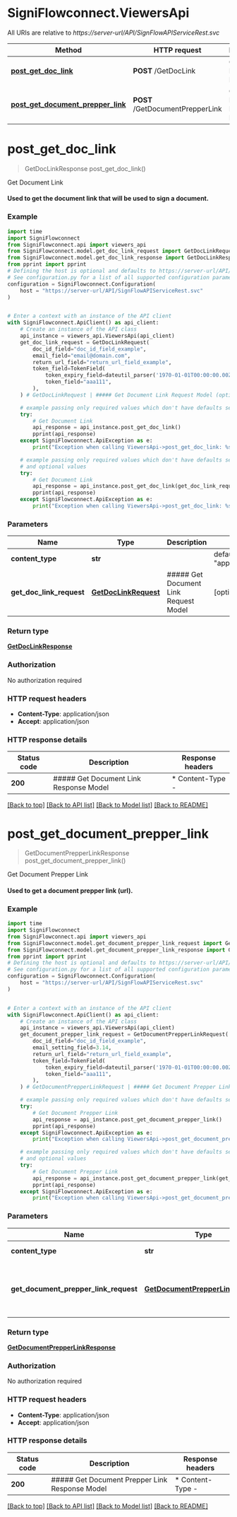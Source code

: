 # SigniFlowconnect.ViewersApi

All URIs are relative to *https://server-url/API/SignFlowAPIServiceRest.svc*

Method | HTTP request | Description
------------- | ------------- | -------------
[**post_get_doc_link**](ViewersApi.md#post_get_doc_link) | **POST** /GetDocLink | Get Document Link
[**post_get_document_prepper_link**](ViewersApi.md#post_get_document_prepper_link) | **POST** /GetDocumentPrepperLink | Get Document Prepper Link


# **post_get_doc_link**
> GetDocLinkResponse post_get_doc_link()

Get Document Link

#### Used to get the document link that will be used to sign a document.

### Example

```python
import time
import SigniFlowconnect
from SigniFlowconnect.api import viewers_api
from SigniFlowconnect.model.get_doc_link_request import GetDocLinkRequest
from SigniFlowconnect.model.get_doc_link_response import GetDocLinkResponse
from pprint import pprint
# Defining the host is optional and defaults to https://server-url/API/SignFlowAPIServiceRest.svc
# See configuration.py for a list of all supported configuration parameters.
configuration = SigniFlowconnect.Configuration(
    host = "https://server-url/API/SignFlowAPIServiceRest.svc"
)


# Enter a context with an instance of the API client
with SigniFlowconnect.ApiClient() as api_client:
    # Create an instance of the API class
    api_instance = viewers_api.ViewersApi(api_client)
    get_doc_link_request = GetDocLinkRequest(
        doc_id_field="doc_id_field_example",
        email_field="email@domain.com",
        return_url_field="return_url_field_example",
        token_field=TokenField(
            token_expiry_field=dateutil_parser('1970-01-01T00:00:00.00Z'),
            token_field="aaa111",
        ),
    ) # GetDocLinkRequest | ##### Get Document Link Request Model (optional)

    # example passing only required values which don't have defaults set
    try:
        # Get Document Link
        api_response = api_instance.post_get_doc_link()
        pprint(api_response)
    except SigniFlowconnect.ApiException as e:
        print("Exception when calling ViewersApi->post_get_doc_link: %s\n" % e)

    # example passing only required values which don't have defaults set
    # and optional values
    try:
        # Get Document Link
        api_response = api_instance.post_get_doc_link(get_doc_link_request=get_doc_link_request)
        pprint(api_response)
    except SigniFlowconnect.ApiException as e:
        print("Exception when calling ViewersApi->post_get_doc_link: %s\n" % e)
```


### Parameters

Name | Type | Description  | Notes
------------- | ------------- | ------------- | -------------
 **content_type** | **str**|  | defaults to "application/json"
 **get_doc_link_request** | [**GetDocLinkRequest**](GetDocLinkRequest.md)| ##### Get Document Link Request Model | [optional]

### Return type

[**GetDocLinkResponse**](GetDocLinkResponse.md)

### Authorization

No authorization required

### HTTP request headers

 - **Content-Type**: application/json
 - **Accept**: application/json


### HTTP response details
| Status code | Description | Response headers |
|-------------|-------------|------------------|
**200** | ##### Get Document Link Response Model |  * Content-Type -  <br>  |

[[Back to top]](#) [[Back to API list]](../README.md#documentation-for-api-endpoints) [[Back to Model list]](../README.md#documentation-for-models) [[Back to README]](../README.md)

# **post_get_document_prepper_link**
> GetDocumentPrepperLinkResponse post_get_document_prepper_link()

Get Document Prepper Link

#### Used to get a document prepper link (url).

### Example

```python
import time
import SigniFlowconnect
from SigniFlowconnect.api import viewers_api
from SigniFlowconnect.model.get_document_prepper_link_request import GetDocumentPrepperLinkRequest
from SigniFlowconnect.model.get_document_prepper_link_response import GetDocumentPrepperLinkResponse
from pprint import pprint
# Defining the host is optional and defaults to https://server-url/API/SignFlowAPIServiceRest.svc
# See configuration.py for a list of all supported configuration parameters.
configuration = SigniFlowconnect.Configuration(
    host = "https://server-url/API/SignFlowAPIServiceRest.svc"
)


# Enter a context with an instance of the API client
with SigniFlowconnect.ApiClient() as api_client:
    # Create an instance of the API class
    api_instance = viewers_api.ViewersApi(api_client)
    get_document_prepper_link_request = GetDocumentPrepperLinkRequest(
        doc_id_field="doc_id_field_example",
        email_setting_field=3.14,
        return_url_field="return_url_field_example",
        token_field=TokenField(
            token_expiry_field=dateutil_parser('1970-01-01T00:00:00.00Z'),
            token_field="aaa111",
        ),
    ) # GetDocumentPrepperLinkRequest | ##### Get Document Prepper Link Request Model (optional)

    # example passing only required values which don't have defaults set
    try:
        # Get Document Prepper Link
        api_response = api_instance.post_get_document_prepper_link()
        pprint(api_response)
    except SigniFlowconnect.ApiException as e:
        print("Exception when calling ViewersApi->post_get_document_prepper_link: %s\n" % e)

    # example passing only required values which don't have defaults set
    # and optional values
    try:
        # Get Document Prepper Link
        api_response = api_instance.post_get_document_prepper_link(get_document_prepper_link_request=get_document_prepper_link_request)
        pprint(api_response)
    except SigniFlowconnect.ApiException as e:
        print("Exception when calling ViewersApi->post_get_document_prepper_link: %s\n" % e)
```


### Parameters

Name | Type | Description  | Notes
------------- | ------------- | ------------- | -------------
 **content_type** | **str**|  | defaults to "application/json"
 **get_document_prepper_link_request** | [**GetDocumentPrepperLinkRequest**](GetDocumentPrepperLinkRequest.md)| ##### Get Document Prepper Link Request Model | [optional]

### Return type

[**GetDocumentPrepperLinkResponse**](GetDocumentPrepperLinkResponse.md)

### Authorization

No authorization required

### HTTP request headers

 - **Content-Type**: application/json
 - **Accept**: application/json


### HTTP response details
| Status code | Description | Response headers |
|-------------|-------------|------------------|
**200** | ##### Get Document Prepper Link Response Model |  * Content-Type -  <br>  |

[[Back to top]](#) [[Back to API list]](../README.md#documentation-for-api-endpoints) [[Back to Model list]](../README.md#documentation-for-models) [[Back to README]](../README.md)

